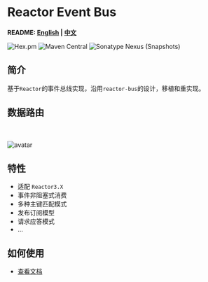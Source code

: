 # Reactor Event Bus

**README: [English](https://gitlab.yanzx-dev.cn/reactor/reactor-event-bus/blob/master/README.md) | [中文](https://gitlab.yanzx-dev.cn/reactor/reactor-event-bus/blob/master/README-zh.md)**

![Hex.pm](https://img.shields.io/hexpm/l/plug.svg?color=green)
![Maven Central](https://img.shields.io/maven-central/v/com.github.virtualcry/reactor-event-bus.svg)
![Sonatype Nexus (Snapshots)](https://img.shields.io/nexus/snapshots/https/oss.sonatype.org/com.github.virtualcry/reactor-event-bus.svg)

## 简介
基于`Reactor`的事件总线实现，沿用`reactor-bus`的设计，移植和重实现。

## 数据路由 
<br><br>
![avatar](https://gitlab.yanzx-dev.cn/reactor/reactor-event-bus/raw/master/images/data-routing.svg)

## 特性
* 适配 `Reactor3.X`
* 事件非阻塞式消费
* 多种主键匹配模式
* 发布订阅模型
* 请求应答模式
* ...

## 如何使用
* [查看文档](https://gitlab.yanzx-dev.cn/reactor/reactor-event-bus/wikis/home "查看文档")
